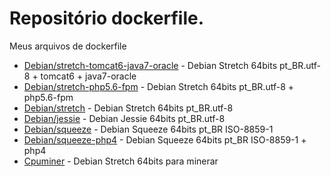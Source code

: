 # Repositório dockerfile.
Meus arquivos de dockerfile

* [Debian/stretch-tomcat6-java7-oracle](https://github.com/slotmg/dockerfiles/tree/master/debian/stretch-tomcat6-java7-oracle) - Debian Stretch 64bits pt_BR.utf-8 + tomcat6 + java7-oracle
* [Debian/stretch-php5.6-fpm](https://github.com/slotmg/dockerfiles/tree/master/debian/stretch-php5.6-fpm) - Debian Stretch 64bits pt_BR.utf-8 + php5.6-fpm
* [Debian/stretch](https://github.com/slotmg/dockerfiles/tree/master/debian/stretch) - Debian Stretch 64bits pt_BR.utf-8
* [Debian/jessie](https://github.com/slotmg/dockerfiles/tree/master/debian/jessie) - Debian Jessie 64bits pt_BR.utf-8
* [Debian/squeeze](https://github.com/slotmg/dockerfiles/tree/master/debian/squeeze) - Debian Squeeze 64bits pt_BR ISO-8859-1
* [Debian/squeeze-php4](https://github.com/slotmg/dockerfiles/tree/master/debian/squeeze-php4) - Debian Squeeze 64bits pt_BR ISO-8859-1 + php4
* [Cpuminer](https://github.com/slotmg/dockerfiles/tree/master/cpuminer) - Debian Stretch 64bits para minerar


